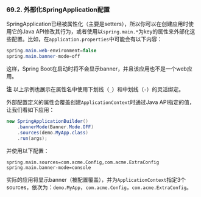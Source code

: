 ### 69.2. 外部化SpringApplication配置

SpringApplication已经被属性化（主要是setters），所以你可以在创建应用时使用它的Java API修改其行为，或者使用以`spring.main.*`为key的属性来外部化这些配置。比如，在`application.properties`中可能会有以下内容：
```java
spring.main.web-environment=false
spring.main.banner-mode=off
```
这样，Spring Boot在启动时将不会显示banner，并且该应用也不是一个web应用。

**注** 以上示例也展示在属性名中使用下划线（`_`）和中划线（`-`）的灵活绑定。

外部配置定义的属性会覆盖创建`ApplicationContext`时通过Java API指定的值，让我们看如下应用：
```java
new SpringApplicationBuilder()
    .bannerMode(Banner.Mode.OFF)
    .sources(demo.MyApp.class)
    .run(args);
```
并使用以下配置：
```properties
spring.main.sources=com.acme.Config,com.acme.ExtraConfig
spring.main.banner-mode=console
```
实际的应用将显示banner（被配置覆盖），并为`ApplicationContext`指定3个sources，依次为：`demo.MyApp`，`com.acme.Config`，`com.acme.ExtraConfig`。

